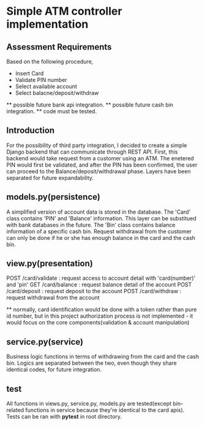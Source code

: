 # Simple ATM controller implementation

## Assessment Requirements
Based on the following procedure,
- Insert Card
- Validate PIN number
- Select available account
- Select balacne/deposit/withdraw

** possible future bank api integration. 
** possible future cash bin integration. 
** code must be tested. 

## Introduction
For the possibility of third party integration, I decided to create a simple Django backend that can communicate through REST API. First, this backend would take request from a customer using an ATM. The enetered PIN would first be validated, and after the PIN has been confirmed, the user can proceed to the Balance/deposit/withdrawal phase. Layers have been separated for future expandability.

## models.py(persistence)
A simplified version of account data is stored in the database. The 'Card' class contains 'PIN' and 'Balance' information. This layer can be substitued with bank databases in the future.
The 'Bin' class contains balance information of a specific cash bin. Request withdrawal from the customer can only be done if he or she has enough balance in the card and the cash bin.

## view.py(presentation)
POST /card/validate : request access to account detail with 'card(number)' and 'pin'
GET /card/balance   : request balance detail of the account
POST /card/deposit  : request deposit to the account
POST /card/withdraw : request withdrawal from the account

** normally, card identification would be done with a token rather than pure id number, but in this project authorization process is not implemented - it would focus on the core components(validation & account manipulation)

## service.py(service)
Business logic functions in terms of withdrawing from the card and the cash bin. Logics are separated between the two, even though they share identical codes, for future integration.

## test
All functions in views.py, service.py, models.py are tested(except bin-related functions in service because they're identical to the card apis). Tests can be ran with __**pytest**__ in root directory.
